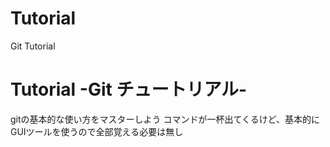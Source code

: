 # Tutorial
Git Tutorial
# Tutorial -Git チュートリアル-
gitの基本的な使い方をマスターしよう
コマンドが一杯出てくるけど、基本的にGUIツールを使うので全部覚える必要は無し
